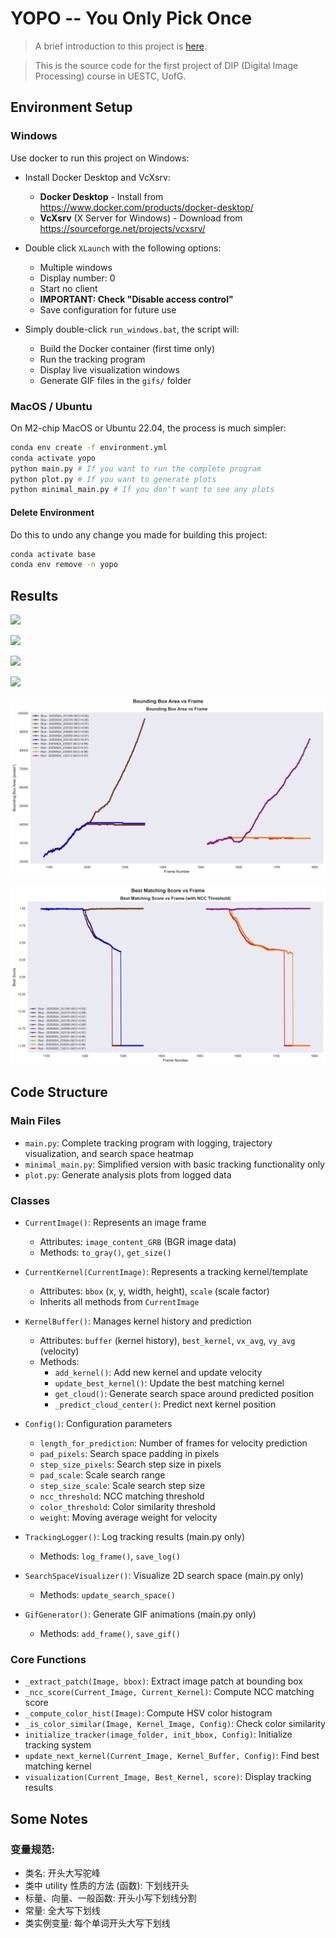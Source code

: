 # YOPO -- You Only Pick Once

> A brief introduction to this project is [here](https://marcobisky.github.io/posts/yopo/).

> This is the source code for the first project of DIP (Digital Image Processing) course in UESTC, UofG.

## Environment Setup

### Windows

Use docker to run this project on Windows:

- Install Docker Desktop and VcXsrv:
    - **Docker Desktop** - Install from https://www.docker.com/products/docker-desktop/
    - **VcXsrv** (X Server for Windows) - Download from https://sourceforge.net/projects/vcxsrv/

- Double click `XLaunch` with the following options:
    - Multiple windows
    - Display number: 0
    - Start no client
    - **IMPORTANT: Check "Disable access control"**
    - Save configuration for future use

- Simply double-click `run_windows.bat`, the script will:
    - Build the Docker container (first time only)
    - Run the tracking program
    - Display live visualization windows
    - Generate GIF files in the `gifs/` folder

### MacOS / Ubuntu

On M2-chip MacOS or Ubuntu 22.04, the process is much simpler:

```bash
conda env create -f environment.yml
conda activate yopo
python main.py # If you want to run the complete program
python plot.py # If you want to generate plots
python minimal_main.py # If you don't want to see any plots
```

#### Delete Environment

Do this to undo any change you made for building this project:

```bash
conda activate base
conda env remove -n yopo
```

## Results

![](gifs/tracking_blue.gif)

![](gifs/tracking_red.gif)

![](gifs/search_space_blue.gif)

![](gifs/search_space_red.gif)

![](bbox_area_analysis.png)

![](best_score_analysis.png)


## Code Structure

### Main Files

- `main.py`: Complete tracking program with logging, trajectory visualization, and search space heatmap
- `minimal_main.py`: Simplified version with basic tracking functionality only
- `plot.py`: Generate analysis plots from logged data

### Classes

- `CurrentImage()`: Represents an image frame
    - Attributes: `image_content_GRB` (BGR image data)
    - Methods: `to_gray()`, `get_size()`
    
- `CurrentKernel(CurrentImage)`: Represents a tracking kernel/template
    - Attributes: `bbox` (x, y, width, height), `scale` (scale factor)
    - Inherits all methods from `CurrentImage`

- `KernelBuffer()`: Manages kernel history and prediction
    - Attributes: `buffer` (kernel history), `best_kernel`, `vx_avg`, `vy_avg` (velocity)
    - Methods:
        - `add_kernel()`: Add new kernel and update velocity
        - `update_best_kernel()`: Update the best matching kernel
        - `get_cloud()`: Generate search space around predicted position
        - `_predict_cloud_center()`: Predict next kernel position

- `Config()`: Configuration parameters
    - `length_for_prediction`: Number of frames for velocity prediction
    - `pad_pixels`: Search space padding in pixels
    - `step_size_pixels`: Search step size in pixels
    - `pad_scale`: Scale search range
    - `step_size_scale`: Scale search step size
    - `ncc_threshold`: NCC matching threshold
    - `color_threshold`: Color similarity threshold
    - `weight`: Moving average weight for velocity

- `TrackingLogger()`: Log tracking results (main.py only)
    - Methods: `log_frame()`, `save_log()`

- `SearchSpaceVisualizer()`: Visualize 2D search space (main.py only)
    - Methods: `update_search_space()`

- `GifGenerator()`: Generate GIF animations (main.py only)
    - Methods: `add_frame()`, `save_gif()`

### Core Functions

- `_extract_patch(Image, bbox)`: Extract image patch at bounding box
- `_ncc_score(Current_Image, Current_Kernel)`: Compute NCC matching score
- `_compute_color_hist(Image)`: Compute HSV color histogram
- `_is_color_similar(Image, Kernel_Image, Config)`: Check color similarity
- `initialize_tracker(image_folder, init_bbox, Config)`: Initialize tracking system
- `update_next_kernel(Current_Image, Kernel_Buffer, Config)`: Find best matching kernel
- `visualization(Current_Image, Best_Kernel, score)`: Display tracking results

## Some Notes

### 变量规范:

- 类名: 开头大写驼峰
- 类中 utility 性质的方法 (函数): 下划线开头
- 标量、向量、一般函数: 开头小写下划线分割
- 常量: 全大写下划线
- 类实例变量: 每个单词开头大写下划线